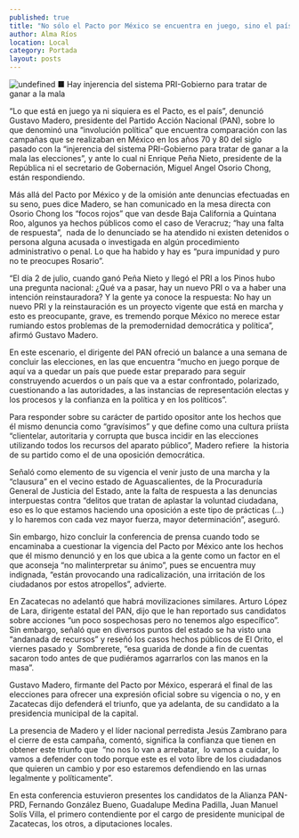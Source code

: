 ```yaml
---
published: true
title: "No sólo el Pacto por México se encuentra en juego, sino el país: Gustavo Madero"
author: Alma Ríos
location: Local
category: Portada
layout: posts
---
```


![undefined](http://i.imgur.com/u2TmvJ3m.jpg)
■ Hay injerencia del sistema PRI-Gobierno para tratar de ganar a la mala

“Lo que está en juego ya ni siquiera es el Pacto, es el país”, denunció Gustavo Madero, presidente del Partido Acción Nacional (PAN), sobre lo que denominó una “involución política” que encuentra comparación con las campañas que se realizaban en México en los años 70 y 80 del siglo pasado con la “injerencia del sistema PRI-Gobierno para tratar de ganar a la mala las elecciones”, y ante lo cual ni Enrique Peña Nieto, presidente de la República ni el secretario de Gobernación, Miguel Angel Osorio Chong, están respondiendo.

Más allá del Pacto por México y de la omisión ante denuncias efectuadas en su seno, pues dice Madero, se han comunicado en la mesa directa con Osorio Chong los “focos rojos” que van desde Baja California a Quintana Roo, algunos ya hechos públicos como el caso de Veracruz; “hay una falta de respuesta”,  nada de lo denunciado se ha atendido ni existen detenidos o persona alguna acusada o investigada en algún procedimiento administrativo o penal. Lo que ha habido y hay es “pura impunidad y puro no te preocupes Rosario”.

“El día 2 de julio, cuando ganó Peña Nieto y llegó el PRI a los Pinos hubo una pregunta nacional: ¿Qué va a pasar, hay un nuevo PRI o va a haber una intención reinstauradora? Y la gente ya conoce la respuesta: No hay un nuevo PRI y la reinstauración es un proyecto vigente que está en marcha y esto es preocupante, grave, es tremendo porque México no merece estar rumiando estos problemas de la premodernidad democrática y política”, afirmó Gustavo Madero.

En este escenario, el dirigente del PAN ofreció un balance a una semana de concluir las elecciones, en las que encuentra “mucho en juego porque de aquí va a quedar un país que puede estar preparado para seguir construyendo acuerdos o un país que va a estar confrontado, polarizado, cuestionando a las autoridades, a las instancias de representación electas y los procesos y la confianza en la política y en los políticos”.

Para responder sobre su carácter de partido opositor ante los hechos que él mismo denuncia como “gravísimos” y que define como una cultura priísta “clientelar, autoritaria y corrupta que busca incidir en las elecciones utilizando todos los recursos del aparato público”, Madero refiere  la historia de su partido como el de una oposición democrática.

Señaló como elemento de su vigencia el venir justo de una marcha y la “clausura” en el vecino estado de Aguascalientes, de la Procuraduría General de Justicia del Estado, ante la falta de respuesta a las denuncias interpuestas contra “delitos que tratan de aplastar la voluntad ciudadana, eso es lo que estamos haciendo una oposición a este tipo de prácticas (…) y lo haremos con cada vez mayor fuerza, mayor determinación”, aseguró.

Sin embargo, hizo concluir la conferencia de prensa cuando todo se encaminaba a cuestionar la vigencia del Pacto por México ante los hechos que él mismo denunció y en los que ubica a la gente como un factor en el que aconseja “no malinterpretar su ánimo”, pues se encuentra muy indignada, “están provocando una radicalización, una irritación de los ciudadanos por estos atropellos”, advierte.

En Zacatecas no adelantó que habrá movilizaciones similares. Arturo López de Lara, dirigente estatal del PAN, dijo que le han reportado sus candidatos sobre acciones “un poco sospechosas pero no tenemos algo específico”.  Sin embargo, señaló que en diversos puntos del estado se ha visto una “andanada de recursos” y reseñó los casos hechos públicos de El Orito, el viernes pasado y  Sombrerete, “esa guarida  de donde a fin de cuentas sacaron todo antes de que pudiéramos agarrarlos con las manos en la masa”.

Gustavo Madero, firmante del Pacto por México, esperará el final de las elecciones para ofrecer una expresión oficial sobre su vigencia o no, y en Zacatecas dijo defenderá el triunfo, que ya adelanta, de su candidato a la presidencia municipal de la capital.

La presencia de Madero y el líder nacional perredista Jesús Zambrano para el cierre de esta campaña, comentó, significa la confianza que tienen en obtener este triunfo que  “no nos lo van a arrebatar,  lo vamos a cuidar, lo vamos a defender con todo porque este es el voto libre de los ciudadanos que quieren un cambio y por eso estaremos defendiendo en las urnas legalmente y políticamente”.


En esta conferencia estuvieron presentes los candidatos de la Alianza PAN-PRD, Fernando González Bueno, Guadalupe Medina Padilla, Juan Manuel Solís Villa, el primero contendiente por el cargo de presidente municipal de Zacatecas, los otros, a diputaciones locales.
